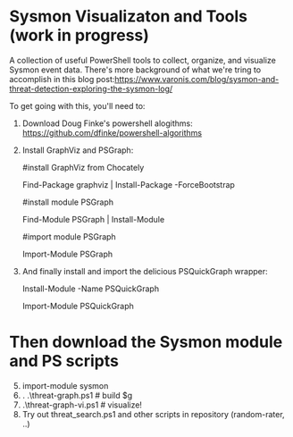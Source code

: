 # Sysmon Visualizaton and Tools (work in progress)
A collection of useful PowerShell tools to collect, organize, and visualize Sysmon event data. There's more background
of what we're tring to accomplish in this blog post:https://www.varonis.com/blog/sysmon-and-threat-detection-exploring-the-sysmon-log/

To get going with this, you'll need to:
1. Download Doug Finke's powershell alogithms: https://github.com/dfinke/powershell-algorithms
2. Install GraphViz and PSGraph:

     #install GraphViz from Chocately
     
      Find-Package graphviz | Install-Package -ForceBootstrap
      
     #install module PSGraph 
     
     Find-Module PSGraph | Install-Module
     
     #import module PSGraph
     
     Import-Module PSGraph

3. And finally install and import the delicious PSQuickGraph wrapper:

    Install-Module -Name PSQuickGraph
    
    Import-Module PSQuickGraph
 
 # Then download the Sysmon module and PS scripts
 5. import-module sysmon    
 6.  . .\threat-graph.ps1  # build $g
 7.  .\threat-graph-vi.ps1 # visualize!
 8. Try out threat_search.ps1 and other scripts in repository (random-rater, ..)

